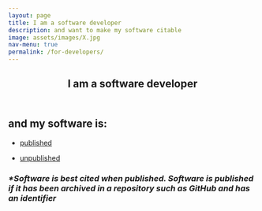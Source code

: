 ```yaml
---
layout: page
title: I am a software developer
description: and want to make my software citable
image: assets/images/X.jpg
nav-menu: true
permalink: /for-developers/
---
```

<!-- Main -->
<div id="main" class="alt">

<!-- One -->
<section id="one">
	<div class="inner">
		<header class="major">
			<h1>I am a software developer</h1>
		</header>

<!-- Content -->
<h2 id="content">and my software is:</h2>
<div class="row">
	<div class="6u 12u$(small)">
		<ul class="actions">
			<li><a href="https://cfa-library.github.io/citing-software/published-software/" class="button big">published</a></li>
		</ul>
	</div>
	<div class="6u$ 12u$(small)">
		<ul class="actions">
			<li><a href="https://cfa-library.github.io/citing-software/unpublished-software" class="button big">unpublished</a></li>
		</ul>
	</div>
	<h3><i>*Software is best cited when published. Software is published if it has been archived in a repository such as GitHub and has an identifier</i></h3>
</div>

</div>
